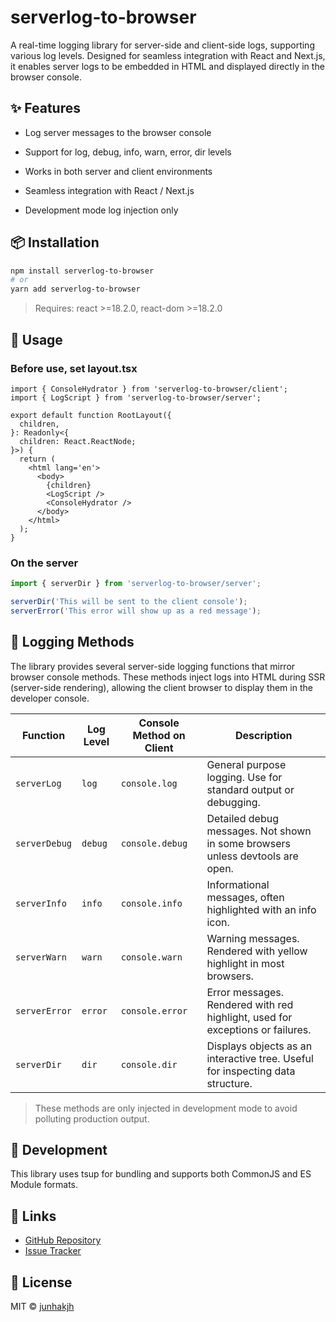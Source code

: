 # serverlog-to-browser

A real-time logging library for server-side and client-side logs, supporting various log levels. Designed for seamless integration with React and Next.js, it enables server logs to be embedded in HTML and displayed directly in the browser console.

## ✨ Features

- Log server messages to the browser console

- Support for log, debug, info, warn, error, dir levels

- Works in both server and client environments

- Seamless integration with React / Next.js

- Development mode log injection only

## 📦 Installation

```bash
npm install serverlog-to-browser
# or
yarn add serverlog-to-browser
```

> Requires: react >=18.2.0, react-dom >=18.2.0

## 🚀 Usage

### Before use, set layout.tsx

```tsx
import { ConsoleHydrator } from 'serverlog-to-browser/client';
import { LogScript } from 'serverlog-to-browser/server';

export default function RootLayout({
  children,
}: Readonly<{
  children: React.ReactNode;
}>) {
  return (
    <html lang='en'>
      <body>
        {children}
        <LogScript />
        <ConsoleHydrator />
      </body>
    </html>
  );
}
```

### On the server

```ts
import { serverDir } from 'serverlog-to-browser/server';

serverDir('This will be sent to the client console');
serverError('This error will show up as a red message');
```

## 🧾 Logging Methods

The library provides several server-side logging functions that mirror browser console methods. These methods inject logs into HTML during SSR (server-side rendering), allowing the client browser to display them in the developer console.

| **Function**  | **Log Level** | **Console Method on Client** | **Description**                                                                |
| ------------- | ------------- | ---------------------------- | ------------------------------------------------------------------------------ |
| `serverLog`   | `log`         | `console.log`                | General purpose logging. Use for standard output or debugging.                 |
| `serverDebug` | `debug`       | `console.debug`              | Detailed debug messages. Not shown in some browsers unless devtools are open.  |
| `serverInfo`  | `info`        | `console.info`               | Informational messages, often highlighted with an info icon.                   |
| `serverWarn`  | `warn`        | `console.warn`               | Warning messages. Rendered with yellow highlight in most browsers.             |
| `serverError` | `error`       | `console.error`              | Error messages. Rendered with red highlight, used for exceptions or failures.  |
| `serverDir`   | `dir`         | `console.dir`                | Displays objects as an interactive tree. Useful for inspecting data structure. |

> These methods are only injected in development mode to avoid polluting production output.

## 🧪 Development

This library uses tsup for bundling and supports both CommonJS and ES Module formats.

## 🔗 Links

- [GitHub Repository](https://github.com/junhakjh/serverlog-to-browser)
- [Issue Tracker](https://github.com/junhakjh/serverlog-to-browser/issues)

## 📄 License

MIT © [junhakjh](junhakjh@ajou.ac.kr)
